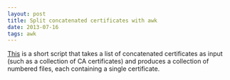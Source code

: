 ```yaml
---
layout: post
title: Split concatenated certificates with awk
date: 2013-07-16
tags: awk
---
```


[This][] is a short script that takes a list of concatenated
certificates as input (such as a collection of CA certificates) and
produces a collection of numbered files, each containing a single
certificate.

<script src="https://gist.github.com/larsks/6008833.js"></script>

[this]: https://gist.github.com/larsks/6008833

